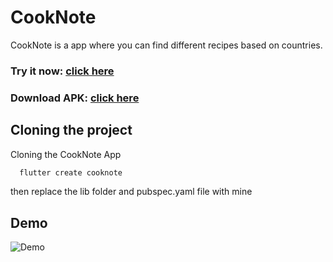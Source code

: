 
# CookNote

CookNote is a app where you can find different recipes based on countries.

### Try it now: [click here](https://musabnawab.github.io/CookNote/)

### Download APK: [click here](https://github.com/MusabNawab/CookNote/tree/main/apk)

## Cloning the project

Cloning the CookNote App 

```bash
  flutter create cooknote
```
then replace the lib folder and pubspec.yaml file with mine
## Demo

![Demo](https://github.com/MusabNawab/CookNote/blob/main/demo/ezgif.com-video-to-gif.gif)
